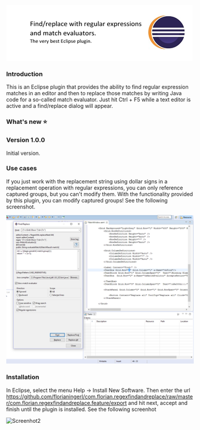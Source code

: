 ![Find/Replace with regular expressions and match evaluators](media/logo.png)

### Introduction
This is an Eclipse plugin that provides the ability to find regular expression matches in an editor and then to replace those matches by writing Java code for a so-called match evaluator. Just hit Ctrl + F5 while a text editor is active and a find/replace dialog will appear.

### What's new :star:

### Version 1.0.0

Initial version.

### Use cases

If you just work with the replacement string using dollar signs in a replacement operation with regular expressions, you can only reference captured groups, but you can't modify them. With the functionality provided by this plugin, you can modify captured groups! See the following screenshot.

![Screenshot1](screenshots/Screenshot1.PNG)

### Installation

In Eclipse, select the menu Help -> Install New Software. Then enter the url https://github.com/florianingerl/com.florian.regexfindandreplace/raw/master/com.florian.regexfindandreplace.feature/export and hit next, accept and finish until the plugin is installed. See the following screenhot

![Screenhot2](screenhots/Screenshot2.PNG)